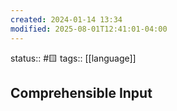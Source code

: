 ```yaml
---
created: 2024-01-14 13:34
modified: 2025-08-01T12:41:01-04:00
---
```

status:: #🟨 
tags:: [[language]]


## Comprehensible Input

